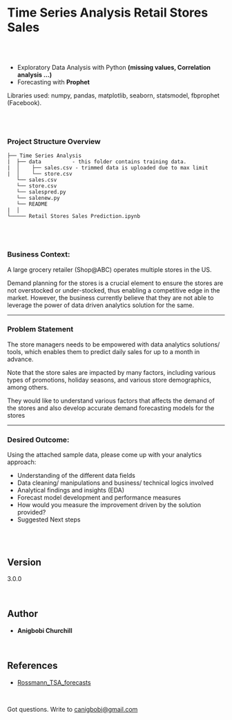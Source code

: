 # Time Series Analysis Retail Stores Sales

<br/>
<br/>

* Exploratory Data Analysis with Python **(missing values, Correlation analysis ...)**
* Forecasting with **Prophet**

Libraries used: numpy, pandas, matplotlib, seaborn, statsmodel, fbprophet (Facebook).



<br/>
<br/>

### Project Structure Overview
```
├── Time Series Analysis
|  ├── data          - this folder contains training data.
|  │    ├── sales.csv - trimmed data is uploaded due to max limit
|  │    └── store.csv
   └── sales.csv
   └── store.csv
   └── salespred.py
   └── salenew.py
   └── README
|  │
└───── Retail Stores Sales Prediction.ipynb
```

<br/>
<br/>

### Business Context:

A large grocery retailer (Shop@ABC) operates multiple stores in the US. 

Demand planning for the stores is a crucial element to ensure the stores are not overstocked or under-stocked, thus enabling a competitive edge in the market. However, the business currently believe that they are not able to leverage the power of data driven analytics solution for the same. 

<hr/>

### Problem Statement

The store managers needs to be empowered with data analytics solutions/ tools, which enables them to predict daily sales for up to a month in advance.

Note that the store sales are impacted by many factors, including various types of promotions, holiday seasons, and various store demographics, among others. 

They would like to understand various factors that affects the demand of the stores and also develop accurate demand forecasting models for the stores

<hr/>

### Desired Outcome:

Using the attached sample data, please come up with your analytics approach:

- Understanding of the different data fields
- Data cleaning/ manipulations and business/ technical logics involved
- Analytical findings and insights (EDA)
- Forecast model development and performance measures
- How would you measure the improvement driven by the solution provided?
- Suggested Next steps

<br/>
<br/>

## Version

3.0.0 

<br/>

## Author

* **Anigbobi Churchill** 

<br/>

## References

* [Rossmann_TSA_forecasts](https://github.com/datageekette/rossmann_TSA_forecasts)

<br/>

Got questions. Write to canigbobi@gmail.com

<br/>
